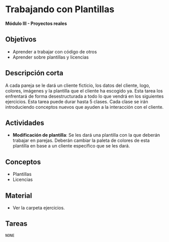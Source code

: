 # Trabajando con Plantillas

**Módulo III - Proyectos reales**

## Objetivos

* Aprender a trabajar con código de otros
* Aprender sobre plantillas y licencias

## Descripción corta

A cada pareja se le dará un cliente ficticio, los datos del cliente, logo, colores, imágenes y la plantilla que el cliente ha escogido ya. Esta tarea los enfrentará de forma desestructurada a todo lo que vendrá en los siguientes ejercicios. Esta tarea puede durar hasta 5 clases. Cada clase se irán introduciendo conceptos nuevos que ayuden a la interacción con el cliente.

## Actividades

* **Modificación de plantilla**: Se les dará una plantilla con la que deberán trabajar en parejas. Deberán cambiar la paleta de colores de esta plantilla en base a un cliente específico que se les dará.

## Conceptos

* Plantillas
* Licencias

## Material

* Ver la carpeta ejercicios.

## Tareas

`NONE`
